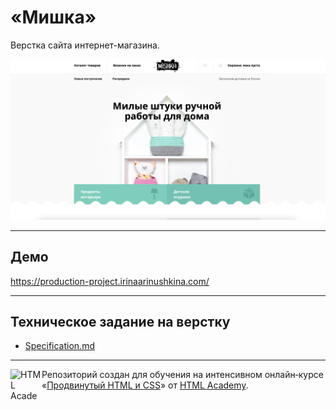 # «Мишка»

Верстка сайта интернет-магазина.

![Screenshot](screenshots/main.png)

---

## Демо

https://production-project.irinaarinushkina.com/

---

## Техническое задание на верстку


- [Specification.md](Specification.md)

---

<a href="https://htmlacademy.ru/intensive/adaptive"><img align="left" width="50" height="50" alt="HTML Academy" src="https://up.htmlacademy.ru/static/img/intensive/adaptive/logo-for-github.svg"></a>

Репозиторий создан для обучения на интенсивном онлайн‑курсе «[Продвинутый HTML и CSS](https://htmlacademy.ru/intensive/adaptive)» от [HTML Academy](https://htmlacademy.ru).
